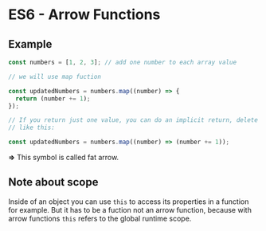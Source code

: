 # ES6 - Arrow Functions

## Example

```js
const numbers = [1, 2, 3]; // add one number to each array value

// we will use map fuction

const updatedNumbers = numbers.map((number) => {
  return (number += 1);
});

// If you return just one value, you can do an implicit return, delete the scope and the parentheses,
// like this:

const updatedNumbers = numbers.map((number) => (number += 1));
```

**=>** This symbol is called fat arrow.

## Note about scope

Inside of an object you can use `this` to access its properties in a function for example. But it has to be a fuction not an arrow function, because with arrow functions `this` refers to the global runtime scope.
